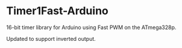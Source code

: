 Timer1Fast-Arduino
====================

16-bit timer library for Arduino using Fast PWM on the ATmega328p.

Updated to support inverted output.